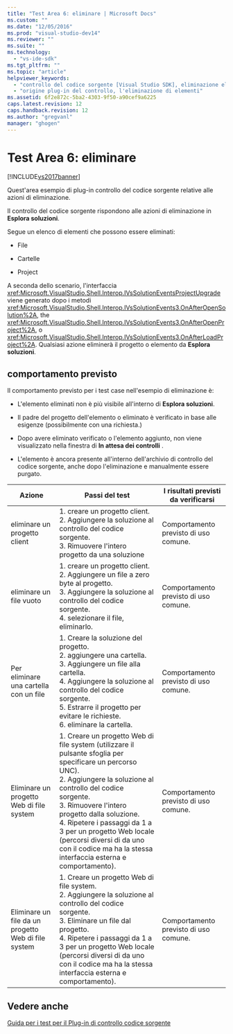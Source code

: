 ```yaml
---
title: "Test Area 6: eliminare | Microsoft Docs"
ms.custom: ""
ms.date: "12/05/2016"
ms.prod: "visual-studio-dev14"
ms.reviewer: ""
ms.suite: ""
ms.technology: 
  - "vs-ide-sdk"
ms.tgt_pltfrm: ""
ms.topic: "article"
helpviewer_keywords: 
  - "controllo del codice sorgente [Visual Studio SDK], eliminazione elementi"
  - "origine plug-in del controllo, l'eliminazione di elementi"
ms.assetid: 6f2e872c-5ba2-4303-9f50-a90cef9a6225
caps.latest.revision: 12
caps.handback.revision: 12
ms.author: "gregvanl"
manager: "ghogen"
---
```

# Test Area 6: eliminare
[!INCLUDE[vs2017banner](../../code-quality/includes/vs2017banner.md)]

Quest'area esempio di plug\-in controllo del codice sorgente relative alle azioni di eliminazione.  
  
 Il controllo del codice sorgente rispondono alle azioni di eliminazione in **Esplora soluzioni**.  
  
 Segue un elenco di elementi che possono essere eliminati:  
  
-   File  
  
-   Cartelle  
  
-   Project  
  
 A seconda dello scenario, l'interfaccia <xref:Microsoft.VisualStudio.Shell.Interop.IVsSolutionEventsProjectUpgrade> viene generato dopo i metodi <xref:Microsoft.VisualStudio.Shell.Interop.IVsSolutionEvents3.OnAfterOpenSolution%2A>, the <xref:Microsoft.VisualStudio.Shell.Interop.IVsSolutionEvents3.OnAfterOpenProject%2A>, o <xref:Microsoft.VisualStudio.Shell.Interop.IVsSolutionEvents3.OnAfterLoadProject%2A>.  Qualsiasi azione eliminerà il progetto o elemento da **Esplora soluzioni**.  
  
## comportamento previsto  
 Il comportamento previsto per i test case nell'esempio di eliminazione è:  
  
-   L'elemento eliminati non è più visibile all'interno di **Esplora soluzioni**.  
  
-   Il padre del progetto dell'elemento o eliminato è verificato in base alle esigenze \(possibilmente con una richiesta.\)  
  
-   Dopo avere eliminato verificato o l'elemento aggiunto, non viene visualizzato nella finestra di **In attesa dei controlli** .  
  
-   L'elemento è ancora presente all'interno dell'archivio di controllo del codice sorgente, anche dopo l'eliminazione e manualmente essere purgato.  
  
|Azione|Passi del test|I risultati previsti da verificarsi|  
|------------|--------------------|-----------------------------------------|  
|eliminare un progetto client|1.  creare un progetto client.<br />2.  Aggiungere la soluzione al controllo del codice sorgente.<br />3.  Rimuovere l'intero progetto da una soluzione|Comportamento previsto di uso comune.|  
|eliminare un file vuoto|1.  creare un progetto client.<br />2.  Aggiungere un file a zero byte al progetto.<br />3.  Aggiungere la soluzione al controllo del codice sorgente.<br />4.  selezionare il file, eliminarlo.|Comportamento previsto di uso comune.|  
|Per eliminare una cartella con un file|1.  Creare la soluzione del progetto.<br />2.  aggiungere una cartella.<br />3.  Aggiungere un file alla cartella.<br />4.  Aggiungere la soluzione al controllo del codice sorgente.<br />5.  Estrarre il progetto per evitare le richieste.<br />6.  eliminare la cartella.|Comportamento previsto di uso comune.|  
|Eliminare un progetto Web di file system|1.  Creare un progetto Web di file system \(utilizzare il pulsante sfoglia per specificare un percorso UNC\).<br />2.  Aggiungere la soluzione al controllo del codice sorgente.<br />3.  Rimuovere l'intero progetto dalla soluzione.<br />4.  Ripetere i passaggi da 1 a 3 per un progetto Web locale \(percorsi diversi di da uno con il codice ma ha la stessa interfaccia esterna e comportamento\).|Comportamento previsto di uso comune.|  
|Eliminare un file da un progetto Web di file system|1.  Creare un progetto Web di file system.<br />2.  Aggiungere la soluzione al controllo del codice sorgente.<br />3.  Eliminare un file dal progetto.<br />4.  Ripetere i passaggi da 1 a 3 per un progetto Web locale \(percorsi diversi di da uno con il codice ma ha la stessa interfaccia esterna e comportamento\).|Comportamento previsto di uso comune.|  
  
## Vedere anche  
 [Guida per i test per il Plug\-in di controllo codice sorgente](../../extensibility/internals/test-guide-for-source-control-plug-ins.md)